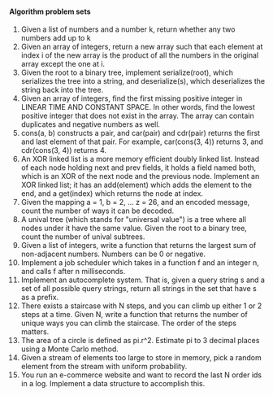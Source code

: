 #### Algorithm problem sets

1. Given a list of numbers and a number k, return whether any two numbers add up to k
2. Given an array of integers, return a new array such that each element at index i of the new array is the product of all the numbers in the original array except the one at i.
3. Given the root to a binary tree, implement serialize(root), which serializes the tree into a string, and deserialize(s), which deserializes the string back into the tree.
4. Given an array of integers, find the first missing positive integer in LINEAR TIME AND CONSTANT SPACE. In other words, find the lowest positive integer that does not exist in the array. The array can contain duplicates and negative numbers as well.
5. cons(a, b) constructs a pair, and car(pair) and cdr(pair) returns the first and last element of that pair. For example, car(cons(3, 4)) returns 3, and cdr(cons(3, 4)) returns 4.
6. An XOR linked list is a more memory efficient doubly linked list. Instead of each node holding next and prev fields, it holds a field named both, which is an XOR of the next node and the previous node. Implement an XOR linked list; it has an add(element) which adds the element to the end, and a get(index) which returns the node at index.
7. Given the mapping a = 1, b = 2, ... z = 26, and an encoded message, count the number of ways it can be decoded.
8. A unival tree (which stands for "universal value") is a tree where all nodes under it have the same value. Given the root to a binary tree, count the number of unival subtrees.
9. Given a list of integers, write a function that returns the largest sum of non-adjacent numbers. Numbers can be 0 or negative.
10. Implement a job scheduler which takes in a function f and an integer n, and calls f after n milliseconds.
11. Implement an autocomplete system. That is, given a query string s and a set of all possible query strings, return all strings in the set that have s as a prefix.
12. There exists a staircase with N steps, and you can climb up either 1 or 2 steps at a time. Given N, write a function that returns the number of unique ways you can climb the staircase. The order of the steps matters.
14. The area of a circle is defined as pi.r^2. Estimate pi to 3 decimal places using a Monte Carlo method.
15.  Given a stream of elements too large to store in memory, pick a random element from the stream with uniform probability.
16. You run an e-commerce website and want to record the last N order ids in a log. Implement a data structure to accomplish this.

